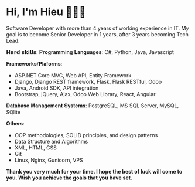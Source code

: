 # Hi, I'm Hieu 👨🏻‍💻

<!-- <img src="images/cover_profile.jpg" height="518px"> -->

Software Developer with more than 4 years of working experience in IT. My goal is to become Senior Developer in 1 years, after 3 years becoming Tech Lead.

𝗛𝗮𝗿𝗱 𝘀𝗸𝗶𝗹𝗹𝘀:
𝐏𝐫𝐨𝐠𝐫𝐚𝐦𝐦𝐢𝐧𝐠 𝐋𝐚𝐧𝐠𝐮𝐚𝐠𝐞𝐬: C#, Python, Java, Javascript

𝐅𝐫𝐚𝐦𝐞𝐰𝐨𝐫𝐤𝐬/𝐏𝐥𝐚𝐟𝐨𝐫𝐦𝐬:
- ASP.NET Core MVC, Web API, Entity Framework
- Django, Django REST framework, Flask, Flask RESTful, Odoo
- Java, Android SDK, API integration
- Bootstrap, jQuery, Ajax, Odoo Web Library, React, Angular

𝐃𝐚𝐭𝐚𝐛𝐚𝐬𝐞 𝐌𝐚𝐧𝐚𝐠𝐞𝐦𝐞𝐧𝐭 𝐒𝐲𝐬𝐭𝐞𝐦𝐬: PostgreSQL, MS SQL Server, MySQL, SQlite

𝐎𝐭𝐡𝐞𝐫𝐬:
- OOP methodologies, SOLID principles, and design patterns
- Data Structure and Algorithms
- XML, HTML, CSS
- Git
- Linux, Nginx, Gunicorn, VPS

**Thank you very much for your time. I hope the best of luck will come to you. Wish you achieve the goals that you have set.**
